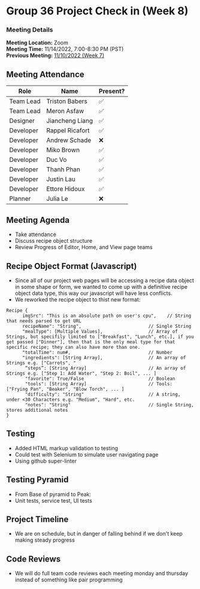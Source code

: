# Group 36 Project Check in (Week 8)
### Meeting Details
**Meeting Location:** Zoom  
**Meeting Time:** 11/14/2022, 7:00-8:30 PM (PST)  
**Previous Meeting:** [11/10/2022 (Week 7)](https://github.com/cse110-sp21-group36/cse110-sp21-group36/blob/main/admin/meetings/111022-Week7.md)


## Meeting Attendance
| Role | Name | Present? |
| --- | --- | --- |
| Team Lead | Triston Babers |✅|
| Team Lead | Meron Asfaw |✅|
| Designer | Jiancheng Liang |✅|
| Developer | Rappel Ricafort |✅|
| Developer | Andrew Schade |❌|
| Developer | Miko Brown |✅|
| Developer | Duc Vo |✅|
| Developer | Thanh Phan |✅|
| Developer | Justin Lau |✅|
| Developer | Ettore Hidoux |✅|
| Planner | Julia Le |❌|

## Meeting Agenda
- Take attendance
- Discuss recipe object structure
- Review Progress of Editor, Home, and View page teams

## Recipe Object Format (Javascript)
- Since all of our project web pages will be accessing a recipe data object in some shape or form, we wanted to come up with a definitive recipe object data type, this way our javascript will have less conflicts.
- We reworked the recipe object to thist new format:

```
Recipe {
      imgSrc": "This is an absolute path on user's cpu",    // String that needs parsed to get URL
      recipeName": "String",                         // Single String
      "mealType": [Multiple Values],                 // Array of Strings, but specifily limited to ["Breakfast", "Lunch", etc.], if you get passed ["Dinner"], then that is the only meal type for that specific recipe; they can also have more than one.
      "totalTime": num#,                             // Number
      "ingredients": [String Array],                 // An array of Strings e.g. ["Carrots", "
       “steps”: [String Array]                       // An array of Strings e.g. ["Step 1: Add Water", "Step 2: Boil", ... ]
       "favorite": True/False                        // Boolean
       "tools": [String Array]                       // Tools: ["Frying Pan", "Beaker", "Blow Torch", ... ]
       "difficulty": "String"                        // A string, under <30 Characters e.g. "Medium", "Hard", etc.
       "notes": "String"                             // Single String, stores additional notes
}
```

## Testing
- Added HTML markup validation to testing
- Could test with Selenium to simulate user navigating page
- Using github super-linter

## Testing Pyramid
- From Base of pyramid to Peak:
- Unit tests, service test, UI tests

## Project Timeline
- We are on schedule, but in danger of falling behind if we don't keep making steady progress

## Code Reviews
- We will do full team code reviews each meeting monday and thursday instead of something like pair programming

